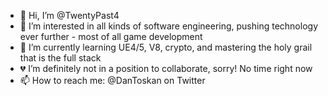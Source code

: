 - 👋 Hi, I’m @TwentyPast4
- 👀 I’m interested in all kinds of software engineering, pushing technology ever further - most of all game development
- 🌱 I’m currently learning UE4/5, V8, crypto, and mastering the holy grail that is the full stack
- 💔 I’m definitely not in a position to collaborate, sorry! No time right now 
- 📫 How to reach me: @DanToskan on Twitter

<!---
TwentyPast4/TwentyPast4 is a ✨ special ✨ repository because its `README.md` (this file) appears on your GitHub profile.
You can click the Preview link to take a look at your changes.
--->
